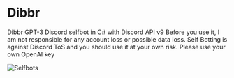 # Dibbr
Dibbr GPT-3 Discord selfbot in C# with Discord API v9
Before you use it, I am not responsible for any account loss or possible data loss.
Self Botting is against Discord ToS and you should use it at your own risk.
Please use your own OpenAI key

![Selfbots](https://i.imgur.com/2mvBVVC.png)
